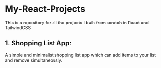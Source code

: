 # My-React-Projects
This is a repository for all the projects I built from scratch in React and TailwindCSS

## 1. Shopping List App:

A simple and minimalist shopping list app which can add items to your list and remove simultaneously.
